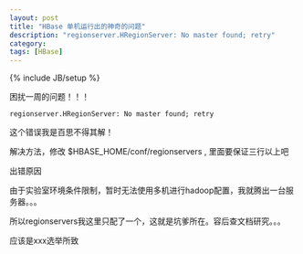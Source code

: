 ```yaml
---
layout: post
title: "HBase 单机运行出的神奇的问题"
description: "regionserver.HRegionServer: No master found; retry"
category: 
tags: [HBase]
---
```

{% include JB/setup %}

困扰一周的问题！！！

    regionserver.HRegionServer: No master found; retry

这个错误我是百思不得其解！

解决方法，修改 $HBASE_HOME/conf/regionservers , 里面要保证三行以上吧

出错原因

由于实验室环境条件限制，暂时无法使用多机进行hadoop配置，我就腾出一台服务器。。。

所以regionservers我这里只配了一个，这就是坑爹所在。容后查文档研究。。。

应该是xxx选举所致
